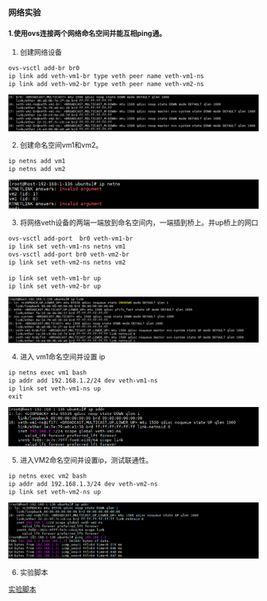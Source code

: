 ### 网络实验

#### 1.使用ovs连接两个网络命名空间并能互相ping通。

1. 创建网络设备

```shell
ovs-vsctl add-br br0
ip link add veth-vm1-br type veth peer name veth-vm1-ns
ip link add veth-vm2-br type veth peer name veth-vm2-ns
```

![创建网络设备](创建网络设备.png)

2. 创建命名空间vm1和vm2。

```
ip netns add vm1
ip netns add vm2
```

![netns](netns.png)



3. 将网络veth设备的两端一端放到命名空间内，一端插到桥上。并up桥上的网口

```
ovs-vsctl add-port  br0 veth-vm1-br
ip link set veth-vm1-ns netns vm1
ovs-vsctl add-port br0 veth-vm2-br
ip link set veth-vm2-ns netns vm2

ip link set veth-vm1-br up
ip link set veth-vm2-br up

```

![after_set_dev](after_set_dev-1548403975803.png)

4. 进入 vm1命名空间并设置 ip

```
ip netns exec vm1 bash 
ip addr add 192.168.1.2/24 dev veth-vm1-ns
ip link set veth-vm1-ns up
exit
```

![netns_vm1](netns_vm1.png)

5. 进入VM2命名空间并设置ip，测试联通性。

```
ip netns exec vm2 bash 
ip addr add 192.168.1.3/24 dev veth-vm2-ns
ip link set veth-vm2-ns up

```

![ping](ping.png)



6. 实验脚本

[实验脚本](.\vm2_ping_vm1.sh)

   

   